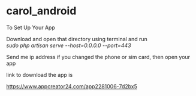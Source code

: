 # carol_android


To Set Up Your App 

Download and open that directory using terminal and run<br>
*sudo php artisan serve --host=0.0.0.0 --port=443*

Send me ip address if you changed the phone or sim card, then open your app

link to download the app is 

https://www.appcreator24.com/app2281006-7d2bx5
